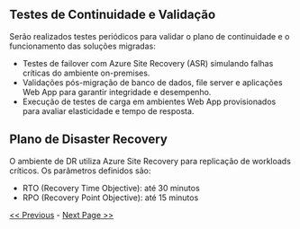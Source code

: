 ## Testes de Continuidade e Validação

Serão realizados testes periódicos para validar o plano de continuidade e o funcionamento das soluções migradas:
- Testes de failover com Azure Site Recovery (ASR) simulando falhas críticas do ambiente on-premises.
- Validações pós-migração de banco de dados, file server e aplicações Web App para garantir integridade e desempenho.
- Execução de testes de carga em ambientes Web App provisionados para avaliar elasticidade e tempo de resposta.


## Plano de Disaster Recovery

O ambiente de DR utiliza Azure Site Recovery para replicação de workloads críticos. Os parâmetros definidos são:

- RTO (Recovery Time Objective): até 30 minutos
- RPO (Recovery Point Objective): até 15 minutos

[<< Previous](Dimensionamento_Recursos.md)   -   [Next Page >>](Monitoramento_Observabilidade.md)